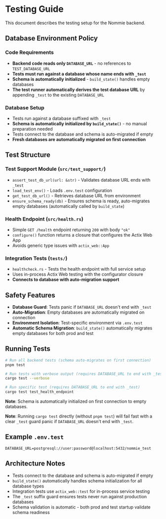 # Testing Guide

This document describes the testing setup for the Nommie backend.

## Database Environment Policy

### Code Requirements
- **Backend code reads only `DATABASE_URL`** - no references to `TEST_DATABASE_URL`
- **Tests must run against a database whose name ends with `_test`**
- **Schema is automatically initialized** - `build_state()` handles empty databases
- **The test runner automatically derives the test database URL** by appending `_test` to the existing `DATABASE_URL`

### Database Setup
- Tests run against a database suffixed with `_test`
- **Schema is automatically initialized by `build_state()`** - no manual preparation needed
- Tests connect to the database and schema is auto-migrated if empty
- **Fresh databases are automatically migrated on first connection**

## Test Structure

### Test Support Module (`src/test_support/`)
- `assert_test_db_url(url: &str)` - Validates database URL ends with `_test`
- `load_test_env()` - Loads `.env.test` configuration
- `get_test_db_url()` - Retrieves database URL from environment
- `ensure_schema_ready(db)` - Ensures schema is ready, auto-migrates empty databases (automatically called by `build_state`)

### Health Endpoint (`src/health.rs`)
- Simple `GET /health` endpoint returning `200` with body `"ok"`
- `configure()` function returns a closure that configures the Actix Web App
- Avoids generic type issues with `actix_web::App`

### Integration Tests (`tests/`)
- `healthcheck.rs` - Tests the health endpoint with full service setup
- Uses in-process Actix Web testing with the configurator closure
- **Connects to database with auto-migration support**

## Safety Features

- **Database Guard**: Tests panic if `DATABASE_URL` doesn't end with `_test`
- **Auto-Migration**: Empty databases are automatically migrated on connection
- **Environment Isolation**: Test-specific environment via `.env.test`
- **Automatic Schema Migration**: `build_state()` automatically migrates empty databases for both prod and test

## Running Tests

```bash
# Run all backend tests (schema auto-migrates on first connection)
pnpm test

# Run tests with verbose output (requires DATABASE_URL to end with _test)
cargo test --verbose

# Run specific test (requires DATABASE_URL to end with _test)
cargo test test_health_endpoint
```

**Note**: Schema is automatically initialized on first connection to empty databases.

**Note**: Running `cargo test` directly (without `pnpm test`) will fail fast with a clear `_test` guard panic if `DATABASE_URL` doesn't end with `_test`.

## Example `.env.test`

```env
DATABASE_URL=postgresql://user:password@localhost:5432/nommie_test
```

## Architecture Notes

- Tests connect to the database and schema is auto-migrated if empty
- `build_state()` automatically handles schema initialization for all database types
- Integration tests use `actix_web::test` for in-process service testing
- The `_test` suffix guard ensures tests never run against production databases
- Schema validation is automatic - both prod and test startup validate schema readiness